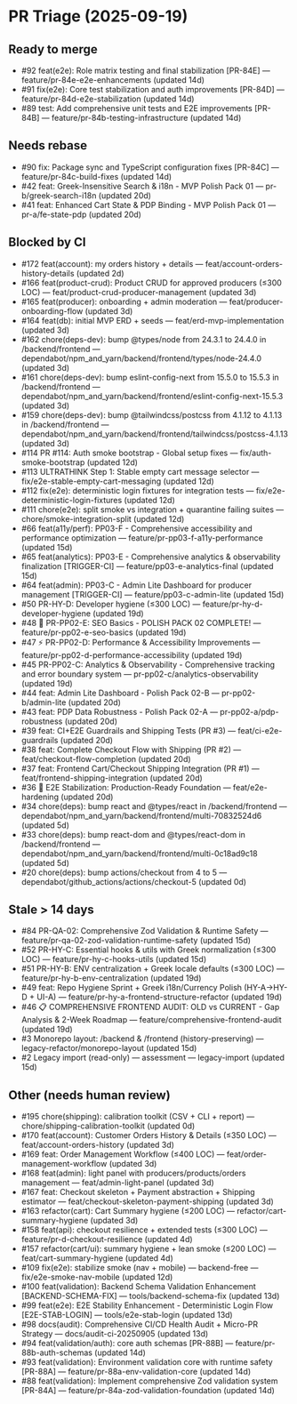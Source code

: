 # PR Triage (2025-09-19)

## Ready to merge
- #92 feat(e2e): Role matrix testing and final stabilization [PR-84E] — feature/pr-84e-e2e-enhancements (updated 14d)
- #91 fix(e2e): Core test stabilization and auth improvements [PR-84D] — feature/pr-84d-e2e-stabilization (updated 14d)
- #89 test: Add comprehensive unit tests and E2E improvements [PR-84B] — feature/pr-84b-testing-infrastructure (updated 14d)

## Needs rebase
- #90 fix: Package sync and TypeScript configuration fixes [PR-84C] — feature/pr-84c-build-fixes (updated 14d)
- #42 feat: Greek-Insensitive Search & i18n - MVP Polish Pack 01 — pr-b/greek-search-i18n (updated 20d)
- #41 feat: Enhanced Cart State & PDP Binding - MVP Polish Pack 01 — pr-a/fe-state-pdp (updated 20d)

## Blocked by CI
- #172 feat(account): my orders history + details — feat/account-orders-history-details (updated 2d)
- #166 feat(product-crud): Product CRUD for approved producers (≤300 LOC) — feat/product-crud-producer-management (updated 3d)
- #165 feat(producer): onboarding + admin moderation — feat/producer-onboarding-flow (updated 3d)
- #164 feat(db): initial MVP ERD + seeds — feat/erd-mvp-implementation (updated 3d)
- #162 chore(deps-dev): bump @types/node from 24.3.1 to 24.4.0 in /backend/frontend — dependabot/npm_and_yarn/backend/frontend/types/node-24.4.0 (updated 3d)
- #161 chore(deps-dev): bump eslint-config-next from 15.5.0 to 15.5.3 in /backend/frontend — dependabot/npm_and_yarn/backend/frontend/eslint-config-next-15.5.3 (updated 3d)
- #159 chore(deps-dev): bump @tailwindcss/postcss from 4.1.12 to 4.1.13 in /backend/frontend — dependabot/npm_and_yarn/backend/frontend/tailwindcss/postcss-4.1.13 (updated 3d)
- #114 PR #114: Auth smoke bootstrap - Global setup fixes — fix/auth-smoke-bootstrap (updated 12d)
- #113 ULTRATHINK Step 1: Stable empty cart message selector — fix/e2e-stable-empty-cart-messaging (updated 12d)
- #112 fix(e2e): deterministic login fixtures for integration tests — fix/e2e-deterministic-login-fixtures (updated 12d)
- #111 chore(e2e): split smoke vs integration + quarantine failing suites — chore/smoke-integration-split (updated 12d)
- #66 feat(a11y/perf): PP03-F - Comprehensive accessibility and performance optimization — feature/pr-pp03-f-a11y-performance (updated 15d)
- #65 feat(analytics): PP03-E - Comprehensive analytics & observability finalization [TRIGGER-CI] — feature/pp03-e-analytics-final (updated 15d)
- #64 feat(admin): PP03-C - Admin Lite Dashboard for producer management [TRIGGER-CI] — feature/pp03-c-admin-lite (updated 15d)
- #50 PR-HY-D: Developer hygiene (≤300 LOC) — feature/pr-hy-d-developer-hygiene (updated 19d)
- #48 🌟 PR-PP02-E: SEO Basics - POLISH PACK 02 COMPLETE! — feature/pr-pp02-e-seo-basics (updated 19d)
- #47 ⚡ PR-PP02-D: Performance & Accessibility Improvements — feature/pr-pp02-d-performance-accessibility (updated 19d)
- #45 PR-PP02-C: Analytics & Observability - Comprehensive tracking and error boundary system — pr-pp02-c/analytics-observability (updated 19d)
- #44 feat: Admin Lite Dashboard - Polish Pack 02-B — pr-pp02-b/admin-lite (updated 20d)
- #43 feat: PDP Data Robustness - Polish Pack 02-A — pr-pp02-a/pdp-robustness (updated 20d)
- #39 feat: CI+E2E Guardrails and Shipping Tests (PR #3) — feat/ci-e2e-guardrails (updated 20d)
- #38 feat: Complete Checkout Flow with Shipping (PR #2) — feat/checkout-flow-completion (updated 20d)
- #37 feat: Frontend Cart/Checkout Shipping Integration (PR #1) — feat/frontend-shipping-integration (updated 20d)
- #36 🚀 E2E Stabilization: Production-Ready Foundation — feat/e2e-hardening (updated 20d)
- #34 chore(deps): bump react and @types/react in /backend/frontend — dependabot/npm_and_yarn/backend/frontend/multi-70832524d6 (updated 5d)
- #33 chore(deps): bump react-dom and @types/react-dom in /backend/frontend — dependabot/npm_and_yarn/backend/frontend/multi-0c18ad9c18 (updated 5d)
- #20 chore(deps): bump actions/checkout from 4 to 5 — dependabot/github_actions/actions/checkout-5 (updated 0d)

## Stale > 14 days
- #84 PR-QA-02: Comprehensive Zod Validation & Runtime Safety — feature/pr-qa-02-zod-validation-runtime-safety (updated 15d)
- #52 PR-HY-C: Essential hooks & utils with Greek normalization (≤300 LOC) — feature/pr-hy-c-hooks-utils (updated 15d)
- #51 PR-HY-B: ENV centralization + Greek locale defaults (≤300 LOC) — feature/pr-hy-b-env-centralization (updated 19d)
- #49 feat: Repo Hygiene Sprint + Greek i18n/Currency Polish (HY-A→HY-D + UI-A) — feature/pr-hy-a-frontend-structure-refactor (updated 19d)
- #46 📋 COMPREHENSIVE FRONTEND AUDIT: OLD vs CURRENT - Gap Analysis & 2-Week Roadmap — feature/comprehensive-frontend-audit (updated 19d)
- #3 Monorepo layout: /backend & /frontend (history-preserving) — legacy-refactor/monorepo-layout (updated 15d)
- #2 Legacy import (read-only) — assessment — legacy-import (updated 15d)

## Other (needs human review)
- #195 chore(shipping): calibration toolkit (CSV + CLI + report) — chore/shipping-calibration-toolkit (updated 0d)
- #170 feat(account): Customer Orders History & Details (≤350 LOC) — feat/account-orders-history (updated 3d)
- #169 feat: Order Management Workflow (≤400 LOC) — feat/order-management-workflow (updated 3d)
- #168 feat(admin): light panel with producers/products/orders management — feat/admin-light-panel (updated 3d)
- #167 feat: Checkout skeleton + Payment abstraction + Shipping estimator — feat/checkout-skeleton-payment-shipping (updated 3d)
- #163 refactor(cart): Cart Summary hygiene (≤200 LOC) — refactor/cart-summary-hygiene (updated 3d)
- #158 feat(api): checkout resilience + extended tests (≤300 LOC) — feature/pr-d-checkout-resilience (updated 4d)
- #157 refactor(cart/ui): summary hygiene + lean smoke (≤200 LOC) — feat/cart-summary-hygiene (updated 4d)
- #109 fix(e2e): stabilize smoke (nav + mobile) — backend-free — fix/e2e-smoke-nav-mobile (updated 12d)
- #100 feat(validation): Backend Schema Validation Enhancement [BACKEND-SCHEMA-FIX] — tools/backend-schema-fix (updated 13d)
- #99 feat(e2e): E2E Stability Enhancement - Deterministic Login Flow [E2E-STAB-LOGIN] — tools/e2e-stab-login (updated 13d)
- #98 docs(audit): Comprehensive CI/CD Health Audit + Micro-PR Strategy — docs/audit-ci-20250905 (updated 13d)
- #94 feat(validation/auth): core auth schemas [PR-88B] — feature/pr-88b-auth-schemas (updated 14d)
- #93 feat(validation): Environment validation core with runtime safety [PR-88A] — feature/pr-88a-env-validation-core (updated 14d)
- #88 feat(validation): Implement comprehensive Zod validation system [PR-84A] — feature/pr-84a-zod-validation-foundation (updated 14d)
